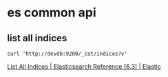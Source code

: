 # es common api

## list all indices

```
curl 'http://devdb:9200/_cat/indices?v'
```

[List All Indices | Elasticsearch Reference [6.3] | Elastic](https://www.elastic.co/guide/en/elasticsearch/reference/current/_list_all_indices.html)
